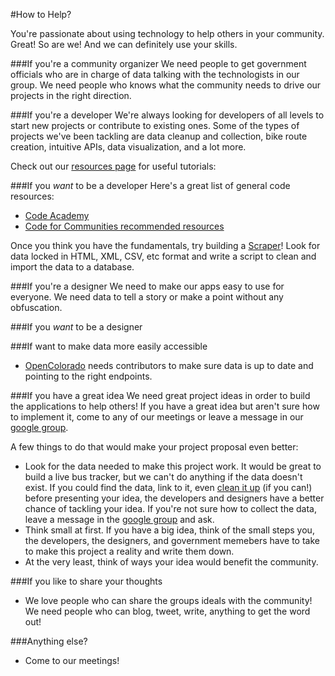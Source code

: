 #How to Help?

You're passionate about using technology to help others in your community. Great! So are we!
And we can definitely use your skills. 

###If you're a community organizer
We need people to get government officials who are in charge of data talking with the technologists in our group.
We need people who knows what the community needs to drive our projects in the right direction.

###If you're a developer
We're always looking for developers of all levels to start new projects or contribute to existing ones. Some of the
types of projects we've been tackling are data cleanup and collection, bike route creation, intuitive APIs, 
data visualization, and a lot more.

Check out our [resources page](https://github.com/colorado-code-for-communities/contributing/blob/master/RESOURCES.md) for useful tutorials: 

###If you *want* to be a developer
Here's a great list of general code resources:
* [Code Academy](http://www.codecademy.com)
* [Code for Communities recommended resources](https://github.com/colorado-code-for-communities/contributing/blob/master/RESOURCES.md)


Once you think you have the fundamentals, try building a [Scraper](https://scraperwiki.com/)! Look for data 
locked in HTML, XML, CSV, etc format and write a script to clean and import the data to a database.

###If you're a designer
We need to make our apps easy to use for everyone. We need data to tell a story or make a point without 
any obfuscation.

###If you *want* to be a designer

###If want to make data more easily accessible
* [OpenColorado](http://data.opencolorado.org/) needs contributors to make sure data is up to date and pointing to the 
right endpoints.

###If you have a great idea
We need great project ideas in order to build the applications to help others! If you have a great idea but
aren't  sure how to implement it, come to any of our meetings or leave a message in our 
[google group](https://groups.google.com/forum/?fromgroups#!forum/colorado-code-for-communities). 

A few things to do that would make your project proposal even better:
* Look for the data needed to make this project work. It would be great to build a live bus tracker, but 
we can't do anything if the data doesn't exist. If you could find the data, link to it, even 
[clean it up](https://code.google.com/p/google-refine/) (if you can!) before presenting your idea, the
developers and designers have a better chance of tackling your idea. If you're not sure how to collect
the data, leave a message in the 
[google group](https://groups.google.com/forum/?fromgroups#!forum/colorado-code-for-communities) and 
ask.
* Think small at first. If you have a big idea, think of the small steps you, the developers, the designers,
and government memebers have to take to make this project a reality and write them down.
* At the very least, think of ways your idea would benefit the community.

###If you like to share your thoughts
* We love people who can share the groups ideals with the community! 
We need people who can blog, tweet, write, anything to get the word out!

###Anything else?
* Come to our meetings!

